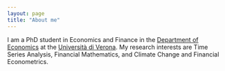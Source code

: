 ```yaml
---
layout: page
title: "About me"
---
```


I am a PhD student in Economics and Finance in the [Department of Economics](https://www.dse.univr.it) at the [Università di Verona](https://www.univr.it/en/home). My research interests are Time Series Analysis, Financial Mathematics, and Climate Change and Financial Econometrics.
